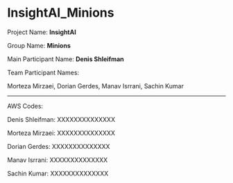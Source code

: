 # InsightAI_Minions

Project Name: **InsightAI**

Group Name: **Minions**

Main Participant Name: **Denis Shleifman**

Team Participant Names: 

Morteza Mirzaei, Dorian Gerdes, Manav Isrrani, Sachin Kumar

--------------------------------------------------- --

AWS Codes:

Denis Shleifman: XXXXXXXXXXXXXX 

Morteza Mirzaei: XXXXXXXXXXXXXX 

Dorian Gerdes: XXXXXXXXXXXXXX 

Manav Isrrani: XXXXXXXXXXXXXX 

Sachin Kumar: XXXXXXXXXXXXXX 
